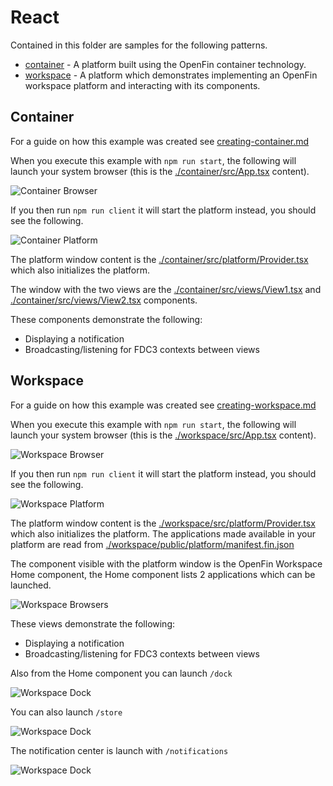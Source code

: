 # React

Contained in this folder are samples for the following patterns.

* [container](./container) - A platform built using the OpenFin container technology.
* [workspace](./workspace) - A platform which demonstrates implementing an OpenFin workspace platform and interacting with its components.

## Container

For a guide on how this example was created see [creating-container.md](./creating-container.md)

When you execute this example with `npm run start`, the following will launch your system browser (this is the [./container/src/App.tsx](./container/src/App.tsx) content).

![Container Browser](./container-browser.png)

If you then run `npm run client` it will start the platform instead, you should see the following.

![Container Platform](./container-platform.png)

The platform window content is the [./container/src/platform/Provider.tsx](./container/src/platform/Provider.tsx) which also initializes the platform.

The window with the two views are the [./container/src/views/View1.tsx](./container/src/views/View1.tsx) and [./container/src/views/View2.tsx](./container/src/views/View2.tsx) components.

These components demonstrate the following:

* Displaying a notification
* Broadcasting/listening for FDC3 contexts between views

## Workspace

For a guide on how this example was created see [creating-workspace.md](./creating-workspace.md)

When you execute this example with `npm run start`, the following will launch your system browser (this is the [./workspace/src/App.tsx](./workspace/src/App.tsx) content).

![Workspace Browser](./workspace-browser.png)

If you then run `npm run client` it will start the platform instead, you should see the following.

![Workspace Platform](./workspace-platform.png)

The platform window content is the [./workspace/src/platform/Provider.tsx](./container/src/platform/Provider.tsx) which also initializes the platform. The applications made available in your platform are read from [./workspace/public/platform/manifest.fin.json](./workspace/public/platform/manifest.fin.json)

The component visible with the platform window is the OpenFin Workspace Home component, the Home component lists 2 applications which can be launched.

![Workspace Browsers](./workspace-browsers.png)

These views demonstrate the following:

* Displaying a notification
* Broadcasting/listening for FDC3 contexts between views

Also from the Home component you can launch `/dock`

![Workspace Dock](./workspace-dock.png)

You can also launch `/store`

![Workspace Dock](./workspace-store.png)

The notification center is launch with `/notifications`

![Workspace Dock](./workspace-notifications.png)
